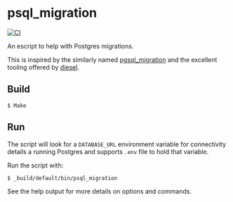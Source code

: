 psql_migration
=====

[![CI](https://github.com/helium/psql-migration/actions/workflows/ci.yml/badge.svg)](https://github.com/helium/psql-migration/actions/workflows/ci.yml)

An escript to help with Postgres migrations.

This is inspired by the similarly named [pgsql_migration](https://github.com/artemeff/pgsql_migration) and the excellent tooling offered by [diesel](http://diesel.rs).

Build
-----

    $ Make

Run
---

The script will look for a `DATABASE_URL` environment variable for connectivity details a running Postgres and supports  `.env` file to hold that variable.


Run the script with:

    $ _build/default/bin/psql_migration

See the help output for more details on options and commands.
